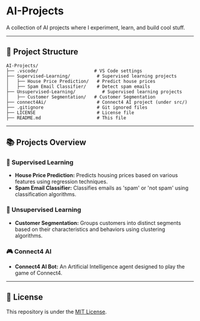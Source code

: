 # **AI-Projects**

A collection of AI projects where I experiment, learn, and build cool stuff.  

---

## **📂 Project Structure**

```
AI-Projects/
├── .vscode/                     # VS Code settings
├── Supervised-Learning/          # Supervised learning projects
│   ├── House Price Prediction/   # Predict house prices
│   ├── Spam Email Classifier/    # Detect spam emails
├── Unsupervised-Learning/          # Supervised learning projects
│   ├── Customer Segmentation/   # Customer Segmentation
├── connect4Ai/                   # Connect4 AI project (under src/)
├── .gitignore                    # Git ignored files
├── LICENSE                       # License file
├── README.md                     # This file
```

---

## 📚 Projects Overview

### 🔹 Supervised Learning
-   **House Price Prediction:** Predicts housing prices based on various features using regression techniques.
-   **Spam Email Classifier:** Classifies emails as 'spam' or 'not spam' using classification algorithms.

### 🔸 Unsupervised Learning
-   **Customer Segmentation:** Groups customers into distinct segments based on their characteristics and behaviors using clustering algorithms.

### 🎮 Connect4 AI
-   **Connect4 AI Bot:** An Artificial Intelligence agent designed to play the game of Connect4.

---

## **📜 License**

This repository is under the [MIT License](./LICENSE).
